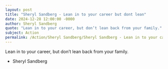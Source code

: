 ```yaml
---
layout: post
title: "Sheryl Sandberg - Lean in to your career but dont lean"
date: 2024-12-28 12:00:00 -0000
author: Sheryl Sandberg
quote: "Lean in to your career, but don’t lean back from your family."
subject: Action
permalink: /Action/Sheryl Sandberg/Sheryl Sandberg - Lean in to your career but dont lean
---
```


Lean in to your career, but don’t lean back from your family.

- Sheryl Sandberg
